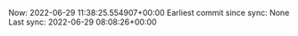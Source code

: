 Now: 2022-06-29 11:38:25.554907+00:00 Earliest commit since sync: None Last sync: 2022-06-29 08:08:26+00:00
